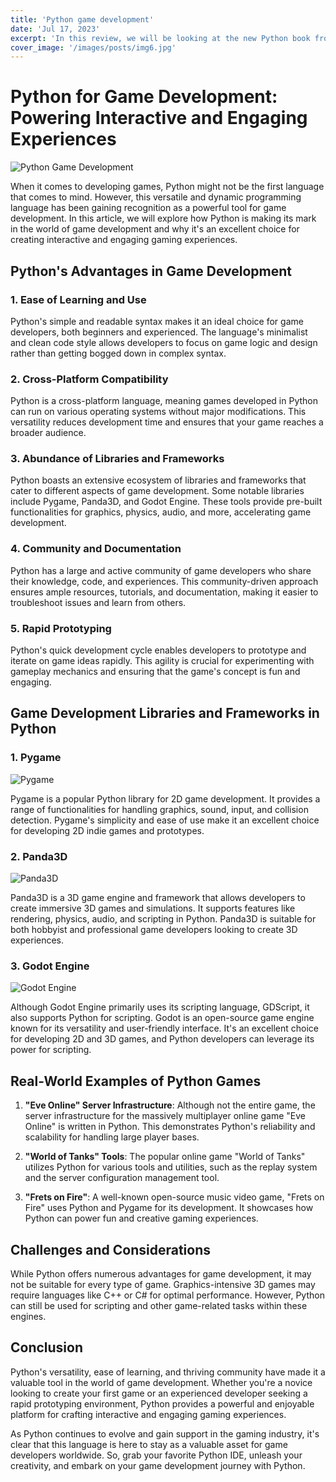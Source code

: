 ```yaml
---
title: 'Python game development'
date: 'Jul 17, 2023'
excerpt: 'In this review, we will be looking at the new Python book from Oriley'
cover_image: '/images/posts/img6.jpg'
---
```



# Python for Game Development: Powering Interactive and Engaging Experiences

![Python Game Development](https://imgs.search.brave.com/g1QULNiGHPu1WIf3QIe_LL6XGa_reBM93bvFfP2PsVI/rs:fit:860:0:0/g:ce/aHR0cHM6Ly9nYW1p/bmdzaGlmdC5jb20v/d3AtY29udGVudC91/cGxvYWRzLzIwMjAv/MDEvcHlnYW1lLTEw/MjR4NDA1LnBuZw)

When it comes to developing games, Python might not be the first language that comes to mind. However, this versatile and dynamic programming language has been gaining recognition as a powerful tool for game development. In this article, we will explore how Python is making its mark in the world of game development and why it's an excellent choice for creating interactive and engaging gaming experiences.

## Python's Advantages in Game Development

### 1. **Ease of Learning and Use**

Python's simple and readable syntax makes it an ideal choice for game developers, both beginners and experienced. The language's minimalist and clean code style allows developers to focus on game logic and design rather than getting bogged down in complex syntax.

### 2. **Cross-Platform Compatibility**

Python is a cross-platform language, meaning games developed in Python can run on various operating systems without major modifications. This versatility reduces development time and ensures that your game reaches a broader audience.

### 3. **Abundance of Libraries and Frameworks**

Python boasts an extensive ecosystem of libraries and frameworks that cater to different aspects of game development. Some notable libraries include Pygame, Panda3D, and Godot Engine. These tools provide pre-built functionalities for graphics, physics, audio, and more, accelerating game development.

### 4. **Community and Documentation**

Python has a large and active community of game developers who share their knowledge, code, and experiences. This community-driven approach ensures ample resources, tutorials, and documentation, making it easier to troubleshoot issues and learn from others.

### 5. **Rapid Prototyping**

Python's quick development cycle enables developers to prototype and iterate on game ideas rapidly. This agility is crucial for experimenting with gameplay mechanics and ensuring that the game's concept is fun and engaging.

## Game Development Libraries and Frameworks in Python

### 1. **Pygame**

![Pygame](https://www.pygame.org/docs/_images/pygame_logo.png)

Pygame is a popular Python library for 2D game development. It provides a range of functionalities for handling graphics, sound, input, and collision detection. Pygame's simplicity and ease of use make it an excellent choice for developing 2D indie games and prototypes.

### 2. **Panda3D**

![Panda3D](https://imgs.search.brave.com/m4HE1B39s-OmPWXYVrsGamd14Kz4YyVAD5Ik24w05FA/rs:fit:860:0:0/g:ce/aHR0cHM6Ly93d3cu/c2Vla3BuZy5jb20v/cG5nL2RldGFpbC8z/NDgtMzQ4MTkwNF9w/YW5kYXMtcG5nLnBu/Zw)

Panda3D is a 3D game engine and framework that allows developers to create immersive 3D games and simulations. It supports features like rendering, physics, audio, and scripting in Python. Panda3D is suitable for both hobbyist and professional game developers looking to create 3D experiences.

### 3. **Godot Engine**

![Godot Engine](https://imgs.search.brave.com/lamxutrZwEu9VZJjPPr4z-VYqhCaMb57gbjvs6v_vuk/rs:fit:860:0:0/g:ce/aHR0cHM6Ly9naXRo/dWIuY29tL2dvZG90/ZW5naW5lL2dvZG90/L3Jhdy9tYXN0ZXIv/bG9nb19vdXRsaW5l/ZC5zdmc.svg)

Although Godot Engine primarily uses its scripting language, GDScript, it also supports Python for scripting. Godot is an open-source game engine known for its versatility and user-friendly interface. It's an excellent choice for developing 2D and 3D games, and Python developers can leverage its power for scripting.

## Real-World Examples of Python Games

1. **"Eve Online" Server Infrastructure**: Although not the entire game, the server infrastructure for the massively multiplayer online game "Eve Online" is written in Python. This demonstrates Python's reliability and scalability for handling large player bases.

2. **"World of Tanks" Tools**: The popular online game "World of Tanks" utilizes Python for various tools and utilities, such as the replay system and the server configuration management tool.

3. **"Frets on Fire"**: A well-known open-source music video game, "Frets on Fire" uses Python and Pygame for its development. It showcases how Python can power fun and creative gaming experiences.

## Challenges and Considerations

While Python offers numerous advantages for game development, it may not be suitable for every type of game. Graphics-intensive 3D games may require languages like C++ or C# for optimal performance. However, Python can still be used for scripting and other game-related tasks within these engines.

## Conclusion

Python's versatility, ease of learning, and thriving community have made it a valuable tool in the world of game development. Whether you're a novice looking to create your first game or an experienced developer seeking a rapid prototyping environment, Python provides a powerful and enjoyable platform for crafting interactive and engaging gaming experiences.

As Python continues to evolve and gain support in the gaming industry, it's clear that this language is here to stay as a valuable asset for game developers worldwide. So, grab your favorite Python IDE, unleash your creativity, and embark on your game development journey with Python.

